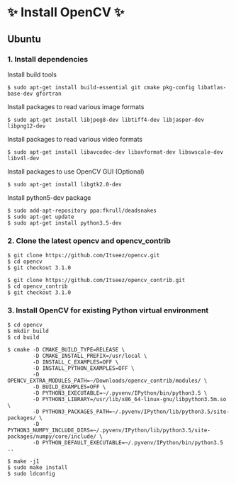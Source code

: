 # :sparkles: Install OpenCV :sparkles:

## Ubuntu
### 1. Install dependencies
Install build tools
```shell
$ sudo apt-get install build-essential git cmake pkg-config libatlas-base-dev gfortran
```
Install packages to read various image formats
```shell
$ sudo apt-get install libjpeg8-dev libtiff4-dev libjasper-dev libpng12-dev
```
Install packages to read various video formats
```shell
$ sudo apt-get install libavcodec-dev libavformat-dev libswscale-dev libv4l-dev
```
Install packages to use OpenCV GUI (Optional)
```shell
$ sudo apt-get install libgtk2.0-dev
```
Install python5-dev package
```shell
$ sudo add-apt-repository ppa:fkrull/deadsnakes
$ sudo apt-get update
$ sudo apt-get install python3.5-dev
```
### 2. Clone the latest opencv and opencv_contrib
```shell
$ git clone https://github.com/Itseez/opencv.git
$ cd opencv
$ git checkout 3.1.0

$ git clone https://github.com/Itseez/opencv_contrib.git
$ cd opencv_contrib
$ git checkout 3.1.0
```
### 3. Install OpenCV for existing Python virtual environment
```shell
$ cd opencv
$ mkdir build
$ cd build

$ cmake -D CMAKE_BUILD_TYPE=RELEASE \
        -D CMAKE_INSTALL_PREFIX=/usr/local \
        -D INSTALL_C_EXAMPLES=OFF \
        -D INSTALL_PYTHON_EXAMPLES=OFF \
        -D OPENCV_EXTRA_MODULES_PATH=~/Downloads/opencv_contrib/modules/ \
        -D BUILD_EXAMPLES=OFF \
        -D PYTHON3_EXECUTABLE=~/.pyvenv/IPython/bin/python3.5 \
        -D PYTHON3_LIBRARY=/usr/lib/x86_64-linux-gnu/libpython3.5m.so \
        -D PYTHON3_PACKAGES_PATH=~/.pyvenv/IPython/lib/python3.5/site-packages/ \
        -D PYTHON3_NUMPY_INCLUDE_DIRS=~/.pyvenv/IPython/lib/python3.5/site-packages/numpy/core/include/ \
        -D PYTHON_DEFAULT_EXECUTABLE=~/.pyvenv/IPython/bin/python3.5 ..

$ make -j1
$ sudo make install
$ sudo ldconfig
```
